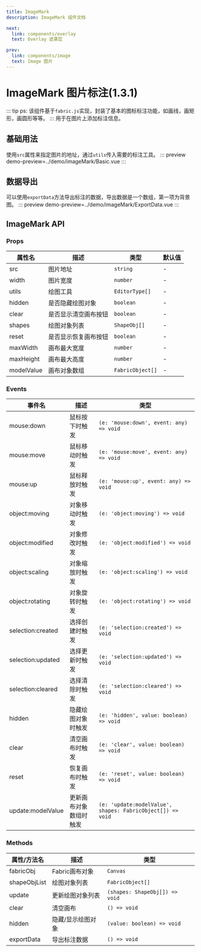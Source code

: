 ```yaml
---
title: ImageMark
description: ImageMark 组件文档

next:
  link: components/overlay
  text: Overlay 遮罩层

prev:
  link: components/image
  text: Image 图片
---
```


# ImageMark 图片标注(1.3.1)
::: tip
ps: 该组件基于`fabric.js`实现，封装了基本的图标标注功能，如画线，画矩形，画圆形等等。
:::
用于在图片上添加标注信息。

## 基础用法
使用`src`属性来指定图片的地址，通过`utils`传入需要的标注工具。
::: preview
demo-preview=../demo/imageMark/Basic.vue
:::

## 数据导出
可以使用`exportData`方法导出标注的数据，导出数据是一个数组，第一项为背景图。
::: preview
demo-preview=../demo/imageMark/ExportData.vue
:::


## ImageMark API

### Props

| 属性名 | 描述 | 类型 | 默认值 |
| --- | --- | --- | --- |
| src | 图片地址 | `string` | - |
| width | 图片宽度 | `number` | - |
| utils | 绘图工具 | `EditorType[]` | - |
| hidden | 是否隐藏绘图对象 | `boolean` | - |
| clear | 是否显示清空画布按钮 | `boolean` | - |
| shapes | 绘图对象列表 | `ShapeObj[]` | - |
| reset | 是否显示恢复画布按钮 | `boolean` | - |
| maxWidth | 画布最大宽度 | `number` | - |
| maxHeight | 画布最大高度 | `number` | - |
| modelValue | 画布对象数组 | `FabricObject[]` | - |



### Events

| 事件名 | 描述 | 类型 |
| --- | --- | --- |
| mouse:down | 鼠标按下时触发 | `(e: 'mouse:down', event: any) => void` |
| mouse:move | 鼠标移动时触发 | `(e: 'mouse:move', event: any) => void` |
| mouse:up | 鼠标释放时触发 | `(e: 'mouse:up', event: any) => void` |
| object:moving | 对象移动时触发 | `(e: 'object:moving') => void` |
| object:modified | 对象修改时触发 | `(e: 'object:modified') => void` |
| object:scaling | 对象缩放时触发 | `(e: 'object:scaling') => void` |
| object:rotating | 对象旋转时触发 | `(e: 'object:rotating') => void` |
| selection:created | 选择创建时触发 | `(e: 'selection:created') => void` |
| selection:updated | 选择更新时触发 | `(e: 'selection:updated') => void` |
| selection:cleared | 选择清除时触发 | `(e: 'selection:cleared') => void` |
| hidden | 隐藏绘图对象时触发 | `(e: 'hidden', value: boolean) => void` |
| clear | 清空画布时触发 | `(e: 'clear', value: boolean) => void` |
| reset | 恢复画布时触发 | `(e: 'reset', value: boolean) => void` |
| update:modelValue | 更新画布对象数组时触发 | `(e: 'update:modelValue', shapes: FabricObject[]) => void` |


### Methods

| 属性/方法名 | 描述 | 类型 |
| --- | --- | --- |
| fabricObj | Fabric画布对象 | `Canvas` |
| shapeObjList | 绘图对象列表 | `FabricObject[]` |
| update | 更新绘图对象列表 | `(shapes: ShapeObj[]) => void` |
| clear | 清空画布 | `() => void` |
| hidden | 隐藏/显示绘图对象 | `(value: boolean) => void` |
| exportData | 导出标注数据 | `() => void` |
